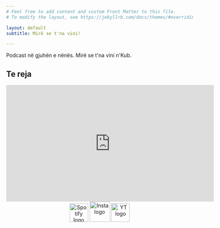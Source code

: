 ```yaml
---
# Feel free to add content and custom Front Matter to this file.
# To modify the layout, see https://jekyllrb.com/docs/themes/#overriding-theme-defaults

layout: default
subtitle: Mirë se t'na vini!

---
```


Podcast në gjuhën e nënës. Mirë se t'na vini n'Kub. 
## Te reja


<iframe width="560" height="315" src="https://www.youtube.com/embed/OQGlmLhAoVE" title="YouTube video player" frameborder="0" allow="accelerometer; autoplay; clipboard-write; encrypted-media; gyroscope; picture-in-picture; web-share" allowfullscreen></iframe>



<center>
<div>
    <img alt="Spotify logo" src="{{ site.baseurl }}/assets/img/spotifyweb.png" height="50">
    <img alt="Insta logo" src="{{ site.baseurl }}/assets/img/instaweb.png" height="55">
    <img alt="YT logo" src="{{ site.baseurl }}/assets/img/ytweb.png" height="50">


</div>
</center>